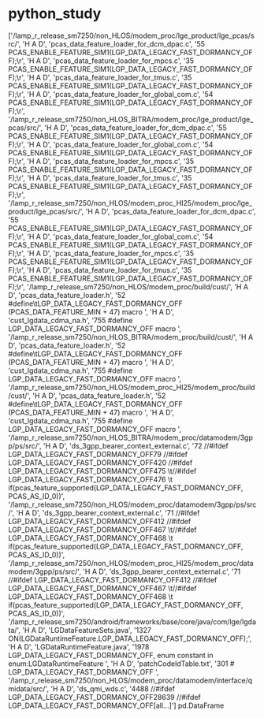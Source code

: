 # python_study
['/lamp_r_release_sm7250/non_HLOS/modem_proc/lge_product/lge_pcas/src/',
 'H A D',
 'pcas_data_feature_loader_for_dcm_dpac.c',
 '55     PCAS_ENABLE_FEATURE_SIM1(LGP_DATA_LEGACY_FAST_DORMANCY_OFF);\r',
 'H A D',
 'pcas_data_feature_loader_for_mpcs.c',
 '35   PCAS_ENABLE_FEATURE_SIM1(LGP_DATA_LEGACY_FAST_DORMANCY_OFF);\r',
 'H A D',
 'pcas_data_feature_loader_for_tmus.c',
 '35   PCAS_ENABLE_FEATURE_SIM1(LGP_DATA_LEGACY_FAST_DORMANCY_OFF);\r',
 'H A D',
 'pcas_data_feature_loader_for_global_com.c',
 '54     PCAS_ENABLE_FEATURE_SIM1(LGP_DATA_LEGACY_FAST_DORMANCY_OFF);\r',
 '/lamp_r_release_sm7250/non_HLOS_BITRA/modem_proc/lge_product/lge_pcas/src/',
 'H A D',
 'pcas_data_feature_loader_for_dcm_dpac.c',
 '55     PCAS_ENABLE_FEATURE_SIM1(LGP_DATA_LEGACY_FAST_DORMANCY_OFF);\r',
 'H A D',
 'pcas_data_feature_loader_for_global_com.c',
 '54     PCAS_ENABLE_FEATURE_SIM1(LGP_DATA_LEGACY_FAST_DORMANCY_OFF);\r',
 'H A D',
 'pcas_data_feature_loader_for_mpcs.c',
 '35   PCAS_ENABLE_FEATURE_SIM1(LGP_DATA_LEGACY_FAST_DORMANCY_OFF);\r',
 'H A D',
 'pcas_data_feature_loader_for_tmus.c',
 '35   PCAS_ENABLE_FEATURE_SIM1(LGP_DATA_LEGACY_FAST_DORMANCY_OFF);\r',
 '/lamp_r_release_sm7250/non_HLOS/modem_proc_HI25/modem_proc/lge_product/lge_pcas/src/',
 'H A D',
 'pcas_data_feature_loader_for_dcm_dpac.c',
 '55     PCAS_ENABLE_FEATURE_SIM1(LGP_DATA_LEGACY_FAST_DORMANCY_OFF);\r',
 'H A D',
 'pcas_data_feature_loader_for_global_com.c',
 '54     PCAS_ENABLE_FEATURE_SIM1(LGP_DATA_LEGACY_FAST_DORMANCY_OFF);\r',
 'H A D',
 'pcas_data_feature_loader_for_mpcs.c',
 '35   PCAS_ENABLE_FEATURE_SIM1(LGP_DATA_LEGACY_FAST_DORMANCY_OFF);\r',
 'H A D',
 'pcas_data_feature_loader_for_tmus.c',
 '35   PCAS_ENABLE_FEATURE_SIM1(LGP_DATA_LEGACY_FAST_DORMANCY_OFF);\r',
 '/lamp_r_release_sm7250/non_HLOS/modem_proc/build/cust/',
 'H A D',
 'pcas_data_feature_loader.h',
 '52 #define\tLGP_DATA_LEGACY_FAST_DORMANCY_OFF                                                          (PCAS_DATA_FEATURE_MIN + 47)  macro ',
 'H A D',
 'cust_lgdata_cdma_na.h',
 '755 #define LGP_DATA_LEGACY_FAST_DORMANCY_OFF  macro ',
 '/lamp_r_release_sm7250/non_HLOS_BITRA/modem_proc/build/cust/',
 'H A D',
 'pcas_data_feature_loader.h',
 '52 #define\tLGP_DATA_LEGACY_FAST_DORMANCY_OFF                                                          (PCAS_DATA_FEATURE_MIN + 47)  macro ',
 'H A D',
 'cust_lgdata_cdma_na.h',
 '755 #define LGP_DATA_LEGACY_FAST_DORMANCY_OFF  macro ',
 '/lamp_r_release_sm7250/non_HLOS/modem_proc_HI25/modem_proc/build/cust/',
 'H A D',
 'pcas_data_feature_loader.h',
 '52 #define\tLGP_DATA_LEGACY_FAST_DORMANCY_OFF                                                          (PCAS_DATA_FEATURE_MIN + 47)  macro ',
 'H A D',
 'cust_lgdata_cdma_na.h',
 '755 #define LGP_DATA_LEGACY_FAST_DORMANCY_OFF  macro ',
 '/lamp_r_release_sm7250/non_HLOS_BITRA/modem_proc/datamodem/3gpp/ps/src/',
 'H A D',
 'ds_3gpp_bearer_context_external.c',
 '72 //#ifdef LGP_DATA_LEGACY_FAST_DORMANCY_OFF79 //#ifdef LGP_DATA_LEGACY_FAST_DORMANCY_OFF420 //#ifdef LGP_DATA_LEGACY_FAST_DORMANCY_OFF475 \t//#ifdef LGP_DATA_LEGACY_FAST_DORMANCY_OFF476 \t  if(pcas_feature_supported(LGP_DATA_LEGACY_FAST_DORMANCY_OFF, PCAS_AS_ID_0))',
 '/lamp_r_release_sm7250/non_HLOS/modem_proc/datamodem/3gpp/ps/src/',
 'H A D',
 'ds_3gpp_bearer_context_external.c',
 '71 //#ifdef LGP_DATA_LEGACY_FAST_DORMANCY_OFF412 //#ifdef LGP_DATA_LEGACY_FAST_DORMANCY_OFF467 \t//#ifdef LGP_DATA_LEGACY_FAST_DORMANCY_OFF468 \t  if(pcas_feature_supported(LGP_DATA_LEGACY_FAST_DORMANCY_OFF, PCAS_AS_ID_0))',
 '/lamp_r_release_sm7250/non_HLOS/modem_proc_HI25/modem_proc/datamodem/3gpp/ps/src/',
 'H A D',
 'ds_3gpp_bearer_context_external.c',
 '71 //#ifdef LGP_DATA_LEGACY_FAST_DORMANCY_OFF412 //#ifdef LGP_DATA_LEGACY_FAST_DORMANCY_OFF467 \t//#ifdef LGP_DATA_LEGACY_FAST_DORMANCY_OFF468 \t  if(pcas_feature_supported(LGP_DATA_LEGACY_FAST_DORMANCY_OFF, PCAS_AS_ID_0))',
 '/lamp_r_release_sm7250/android/frameworks/base/core/java/com/lge/lgdata/',
 'H A D',
 'LGDataFeatureSets.java',
 '1327             ON(LGDataRuntimeFeature.LGP_DATA_LEGACY_FAST_DORMANCY_OFF);',
 'H A D',
 'LGDataRuntimeFeature.java',
 '1978 LGP_DATA_LEGACY_FAST_DORMANCY_OFF,  enum constant in enum:LGDataRuntimeFeature ',
 'H A D',
 'patchCodeIdTable.txt',
 '301 # LGP_DATA_LEGACY_FAST_DORMANCY_OFF ',
 '/lamp_r_release_sm7250/non_HLOS/modem_proc/datamodem/interface/qmidata/src/',
 'H A D',
 'ds_qmi_wds.c',
 '4488 //#ifdef LGP_DATA_LEGACY_FAST_DORMANCY_OFF28639 //#ifdef LGP_DATA_LEGACY_FAST_DORMANCY_OFF[all...]']
pd.DataFrame
